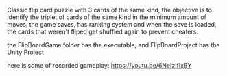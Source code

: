 Classic flip card puzzle with 3 cards of the same kind, the objective is to identify the triplet of cards of the same kind in the minimum amount of moves, the game saves, has ranking system and when the save is loaded, the cards that weren't fliped get shuffled again to prevent cheaters.


the FlipBoardGame folder has the executable, and FlipBoardProject has the Unity Project

here is some of recorded gameplay: https://youtu.be/6NeIzIfIx6Y
